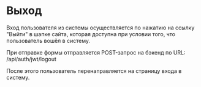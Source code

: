 # Выход
Вход пользователя из системы осуществляется по нажатию 
на ссылку "Выйти" в шапке сайта, которая доступна при условии того, что пользователь вошёл в систему.

При отправке формы отправляется POST-запрос на бэкенд по URL: /api/auth/jwt/logout

После этого пользователь перенаправляется на страницу входа в систему.
